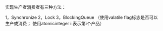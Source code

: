 实现生产者消费者有三种方法：

1，Synchronize
2，Lock
3，BlockingQueue   （使用valatile flag标志是否可以生产或消费；
                    使用atomicinteger i 表示第i个产品）
